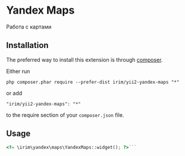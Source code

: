 Yandex Maps
===========
Работа с картами

Installation
------------

The preferred way to install this extension is through [composer](http://getcomposer.org/download/).

Either run

```
php composer.phar require --prefer-dist irim/yii2-yandex-maps "*"
```

or add

```
"irim/yii2-yandex-maps": "*"
```

to the require section of your `composer.json` file.


Usage
-----

```php
<?= \irim\yandex\maps\YandexMaps::widget(); ?>```